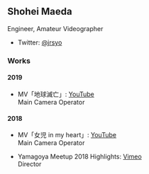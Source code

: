 ## Shohei Maeda

Engineer, Amateur Videographer

- Twitter: [@jrsyo](https://twitter.com/jrsyo)

### Works

#### 2019
- MV「地球滅亡」: [YouTube](https://youtu.be/kZzqYwn1y-k)  
Main Camera Operator

#### 2018
- MV「女児 in my heart」: [YouTube](https://youtu.be/F2G44eS6aco)  
Main Camera Operator

- Yamagoya Meetup 2018 Highlights: [Vimeo](https://vimeo.com/299163951)  
Director
